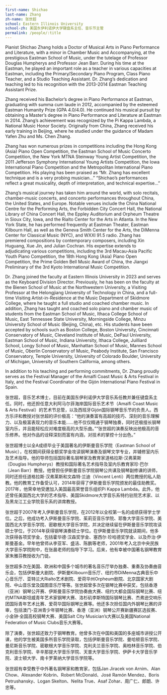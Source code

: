 ```yaml
---
first-name: Shichao
last-name: Zhang
zh-name: 张世超
school: Eastern Illinois University
school-zh: 美国东伊利诺伊大学键盘系主任、音乐节主管
permalink: /people/:title
---
```

Pianist Shichao Zhang holds a Doctor of Musical Arts in Piano Performance and Literature, with a minor in Chamber Music and Accompanying, at the prestigious Eastman School of Music, under the tutelage of Professor Douglas Humpherys and Professor Jean Barr. During his time at the Eastman, he played an important role as a teacher in various capacities at Eastman, including the Primary/Secondary Piano Program, Class Piano Teacher, and a Studio Teaching Assistant. Dr. Zhang’s dedication and teaching led to his recognition with the 2013-2014 Eastman Teaching Assistant Prize. 

Zhang received his Bachelor’s degree in Piano Performance at Eastman, graduating with summa cum laude in 2012, accompanied by the esteemed Eastman Humanity Prize (GPA 4.0/4.0). He continued his musical pursuit by obtaining a Master’s degree in Piano Performance and Literature at Eastman in 2014. Zhang’s achievement was recognized by the Pi Kappa Lambda, a National Music Honor Society. Originally from China, Zhang received his early training in Beijing, where he studied under the guidance of Madam Yafen Zhu and Ms. Chen Zhang.

Zhang has won numerous prizes in competitions including the Hong Kong (Asia) Piano Open Competition, the Eastman School of Music Concerto Competition, the New York MTNA Steinway Young Artist Competition, the 2011 Jefferson Symphony International Young Artists Competition, the Iowa International Piano Competition and the Metropolitan International Piano Competition. His playing has been praised as “Mr. Zhang has excellent technique and is a very probing musician...” “Shichao’s performances reflect a great musicality, depth of interpretation, and technical expertise…”

Zhang’s musical journey has taken him around the world, with solo recitals, chamber-music concerts, and concerto performances throughout China, the United States, and Europe. Notable venues include the China National Centre for the Performing Arts, the Forbidden City Concert Hall, the National Library of China Concert Hall, the Eppley Auditorium and Orpheum Theatre in Sioux City, Iowa, and the Rialto Center for the Arts in Atlanta. In the New York State, he has performed frequently at Eastman Theater, Eastman Kilbourn Hall, as well as the Geneva Smith Center for the Arts, the DiMenna Center for Classical Music (NYC), and WXXI 91.5 radio. Zhang has premiered compositions by contemporary composers, including Xin Huguang, Xue Jin, and Julian Cochran. His expertise extends to adjudicating various competitions, including the 3rd Macau-Asia Pacific Youth Piano Competition, the 18th Hong Kong (Asia) Piano Open Competition, the Prime Golden Bell Music Award of China, the Jiangxi Preliminary of the 3rd Kyoto International Music Competition.

Dr. Zhang joined the faculty at Eastern Illinois University in 2023 and serves as the Keyboard Division Director. Previously, he has been on the faculty at the Bienen School of Music at the Northwestern University, a Visiting Professor at the Helongjiang University of Technology in China, and a full-time Visiting Artist-in-Residence at the Music Department of Skidmore College, where he taught a full studio and coached chamber music. In addition, Zhang has taught and coached solo piano and chamber music of students from the Eastman School of Music, Ithaca College School of Music, East Tennessee State University, Morningside College, Minzu University School of Music (Beijing, China), etc. His students have been accepted by schools such as Boston College, Boston University, Cincinnati Conservatory of Music, Cleveland Institute of Music, DePaul University, Eastman School of Music, Indiana University, Ithaca College, Juilliard School, Longy School of Music, Manhattan School of Music, Mannes School of Music, Oberlin Conservatory of Music, Peabody Institute, San Francisco Conservatory, Temple University, University of Colorado Boulder, University of Michigan, University of Southern California, among others.

In addition to his teaching and performing commitments, Dr. Zhang proudly serves as the Festival Manager of the Amalfi Coast Music & Arts Festival in Italy, and the Festival Coordinator of the Gijón International Piano Festival in Spain.  

张世超，音乐艺术博士，目前在美国东伊利诺伊大学音乐系任教并兼任键盘系主任。同时，他还担任意大利阿马尔菲海岸国际音乐艺术节（Amalfi Coast Music & Arts Festival）的艺术节总管，以及西班牙Gijón国际钢琴音乐节的负责人。西方乐评和教授对张世超的评价极高：“他的演奏富有高超的技巧、深刻的音乐理解力、以及极富表现力的音乐本能……他不仅仅精通于钢琴独奏，同时还极擅长钢琴室内乐，并且能轻松应对难度极高的大型乐曲。”“张世超的演奏反映出他极高的音乐修养。他对作品的诠释深刻而富有内涵，对技术的掌控十分出色。”

张世超博士以全A成绩毕业于美国著名的伊斯曼音乐学院（Eastman School of Music），在校期间获得全额奖学金攻读钢琴演奏及钢琴文学专业，并辅修室内乐及艺术指导。他的导师包括国际著名钢琴家及教育家道格拉斯·汉弗莱斯（Douglas Humpherys）教授和国际著名艺术指导及室内乐教育家珍·巴尔（Jean Barr）教授。他曾担任伊斯曼音乐学院钢琴公共课及钢琴副修课的讲师，同时还担任道格拉斯·汉弗莱斯和文森特·兰迪（Vincent Lenti）两位教授的私人助教。他的教育工作备受认可，2014年获得了伊斯曼音乐学院颁发的最佳助教奖。2017年，他荣幸地受邀加入美国最高荣誉音乐组织Pi Kappa Lambda。此外，他还曾任美国西北大学的艺术指导、美国Skidmore大学音乐系特约驻院艺术家、以及黑龙江工业学院音乐系的讲席教授。

张世超于2007年考入伊斯曼音乐学院，在2012年以全校第一名的成绩获得学士学位。之后，他成功考入伊斯曼音乐学院、茱莉亚音乐学院、耶鲁大学音乐学院、美国西北大学音乐学院、密歇根大学音乐学院，并决定继续留在伊斯曼音乐学院攻读硕士学位，于2014年获得钢琴演奏硕士学位。在伊斯曼音乐学院就读期间，他多次获得各项奖学金，包括霍华德·汉森奖学金、塞西尔·珍哈德奖学金、以及乔治·伊斯曼基金。早年他曾师从李亚军、盛洁、陈鹏等老师，2001年考入北京中央民族大学音乐学院附中，在张晨老师的指导下学习。后来，他有幸被中国著名钢琴教育家朱雅芬教授收为门徒。

张世超多次在美国、欧洲和中国多个城市的著名音乐厅举办独奏、重奏及协奏曲音乐会，包括伊斯曼大剧院、伊斯曼Kilbourn音乐厅、纽约市DiMenna古典音乐中心音乐厅、亚特兰大Rialto艺术剧院、爱荷华州Orpheum剧院、北京国家大剧院、中山音乐堂及国图音乐厅等等。张世超曾多次在钢琴比赛中获奖，包括香港（亚洲）钢琴公开赛、伊斯曼音乐学院协奏曲大赛、纽约大都会国际钢琴比赛、纽约MTNA斯坦威青年艺术家钢琴大赛、洛杉矶李斯特国际钢琴比赛、杰弗逊交响乐团国际青年艺术比赛、爱荷华国际钢琴比赛等。他还多次担任国内外钢琴比赛的评审，包括澳门-亚洲青少年钢琴比赛、香港（亚洲）钢琴公开赛新疆赛区选拔赛、小金钟·全国高校钢琴大赛、美国Salt City Musician’s大赛以及美国National Federation of Music Clubs音乐大赛等。

除了演奏，张世超还致力于钢琴教育。他曾多次在中国和美国的多座城市讲授公开课，他的学生被美国多所音乐学院录取，包括伊斯曼音乐学院、曼哈顿音乐学院、曼尼斯音乐学院、密歇根大学音乐学院、克利夫兰音乐学院、奥柏林音乐学院、伯克利音乐学院、辛辛那提大学音乐学院、天普大学音乐学院、伊萨卡大学音乐学院、波士顿大学、南卡罗莱纳大学音乐学院等。

张世超有幸受教于中外著名钢琴家和教育家，包括Jan Jiracek von Arnim、Alan Chow、Alexander Kobrin、Robert McDonald、José Ramón Mendez、Boris Petrushansky、Logan Skelton、Nelita True、Asaf Zohar、周广仁、郎朗、许忠等。